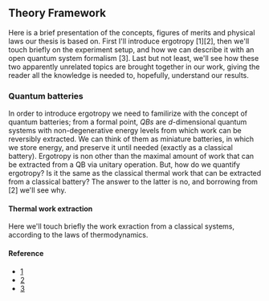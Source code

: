 ## Theory Framework

Here is a brief presentation of the concepts, figures of merits and physical
laws our thesis is based on. First I'll introduce ergotropy [1][2], then we'll touch
briefly on the experiment setup, and how we can describe it with an open quantum
system formalism [3]. Last but not least, we'll see how these two apparently
unrelated topics are brought together in our work, giving the reader all the
knowledge is needed to, hopefully, understand our results.

### Quantum batteries
In order to introduce ergotropy we need to familirize with the concept of
quantum batteries; from a formal point, *QBs* are *d*-dimensional quantum
systems with non-degenerative energy levels from which work can be reversibly
extracted. We can think of them as miniature batteries, in which we store
energy, and preserve it until needed (exactly as a classical battery). Ergotropy
is non other than the maximal amount of work that can be extracted from a QB via
unitary operation. But, how do we quantify ergotropy? Is it the same as the
classical thermal work that can be extracted from a classical battery? The
answer to the latter is no, and borrowing from [2] we'll see why.
#### Thermal work extraction
Here we'll touch briefly the work exraction from a classical systems, according
to the laws of thermodynamics.
 

#### Reference
- [1](https://arxiv.org/abs/1805.05507v1)
- [2](https://arxiv.org/abs/cond-mat/0401574v1)
- [3](https://journals.aps.org/pra/abstract/10.1103/PhysRevA.102.023717) 
